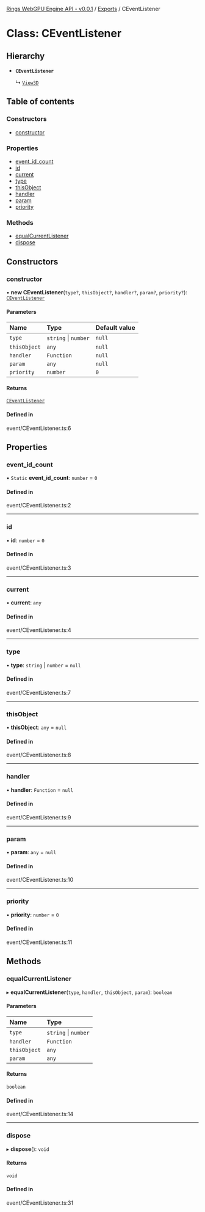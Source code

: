 [Rings WebGPU Engine API - v0.0.1](../README.md) / [Exports](../modules.md) / CEventListener

# Class: CEventListener

## Hierarchy

- **`CEventListener`**

  ↳ [`View3D`](View3D.md)

## Table of contents

### Constructors

- [constructor](CEventListener.md#constructor)

### Properties

- [event\_id\_count](CEventListener.md#event_id_count)
- [id](CEventListener.md#id)
- [current](CEventListener.md#current)
- [type](CEventListener.md#type)
- [thisObject](CEventListener.md#thisobject)
- [handler](CEventListener.md#handler)
- [param](CEventListener.md#param)
- [priority](CEventListener.md#priority)

### Methods

- [equalCurrentListener](CEventListener.md#equalcurrentlistener)
- [dispose](CEventListener.md#dispose)

## Constructors

### constructor

• **new CEventListener**(`type?`, `thisObject?`, `handler?`, `param?`, `priority?`): [`CEventListener`](CEventListener.md)

#### Parameters

| Name | Type | Default value |
| :------ | :------ | :------ |
| `type` | `string` \| `number` | `null` |
| `thisObject` | `any` | `null` |
| `handler` | `Function` | `null` |
| `param` | `any` | `null` |
| `priority` | `number` | `0` |

#### Returns

[`CEventListener`](CEventListener.md)

#### Defined in

event/CEventListener.ts:6

## Properties

### event\_id\_count

▪ `Static` **event\_id\_count**: `number` = `0`

#### Defined in

event/CEventListener.ts:2

___

### id

• **id**: `number` = `0`

#### Defined in

event/CEventListener.ts:3

___

### current

• **current**: `any`

#### Defined in

event/CEventListener.ts:4

___

### type

• **type**: `string` \| `number` = `null`

#### Defined in

event/CEventListener.ts:7

___

### thisObject

• **thisObject**: `any` = `null`

#### Defined in

event/CEventListener.ts:8

___

### handler

• **handler**: `Function` = `null`

#### Defined in

event/CEventListener.ts:9

___

### param

• **param**: `any` = `null`

#### Defined in

event/CEventListener.ts:10

___

### priority

• **priority**: `number` = `0`

#### Defined in

event/CEventListener.ts:11

## Methods

### equalCurrentListener

▸ **equalCurrentListener**(`type`, `handler`, `thisObject`, `param`): `boolean`

#### Parameters

| Name | Type |
| :------ | :------ |
| `type` | `string` \| `number` |
| `handler` | `Function` |
| `thisObject` | `any` |
| `param` | `any` |

#### Returns

`boolean`

#### Defined in

event/CEventListener.ts:14

___

### dispose

▸ **dispose**(): `void`

#### Returns

`void`

#### Defined in

event/CEventListener.ts:31
